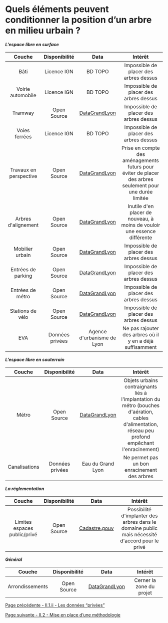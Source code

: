 # Quels éléments peuvent conditionner la position d’un arbre en milieu urbain ?


**_L'espace libre en surface_**

| Couche | Disponibilité | Data | Intérêt |
|:-:|:-:|:-:|:-:|
| Bâti | Licence IGN | BD TOPO | Impossible de placer des arbres dessus
| Voirie automobile| Licence IGN | BD TOPO | Impossible de placer des arbres dessus
| Tramway| Open Source | [DataGrandLyon](https://transport.data.gouv.fr/datasets/horaires-theoriques-du-reseau-transports-en-commun-lyonnais-1) | Impossible de placer des arbres dessus
| Voies ferrées | Licence IGN | BD TOPO | Impossible de placer des arbres dessus
| Travaux en perspective | Open Source | [DataGrandLyon](https://www.data.gouv.fr/fr/datasets/prevision-de-travaux-de-la-metropole-de-lyon/) | Prise en compte des aménagements futurs pour éviter de placer des arbres seulement pour une durée limitée
| Arbres d'alignement | Open Source | [DataGrandLyon](https://data.grandlyon.com/jeux-de-donnees/arbres-alignement-metropole-lyon/donnees) | Inutile d'en placer de nouveau, à moins de vouloir une essence différente
| Mobilier urbain | Open Source | [DataGrandLyon](https://data.grandlyon.com/jeux-de-donnees/mobilier-urbain-metropole-lyon/info) | Impossible de placer des arbres dessus
| Entrées de parking | Open Source | [DataGrandLyon](https://data.grandlyon.com/jeux-de-donnees/acces-parkings-lyon-parc-auto-metropole-lyon/donnees)|Impossible de placer des arbres dessus
| Entrées de métro | Open Source | [DataGrandLyon](https://data.grandlyon.com/jeux-de-donnees/entrees-sorties-stations-metro-reseau-transports-commun-lyonnais/donnees) | Impossible de placer des arbres dessus
| Stations de vélo| Open Source | [DataGrandLyon](https://www.data.gouv.fr/fr/datasets/stations-velov-de-la-metropole-de-lyon/) | Impossible de placer des arbres dessus
| EVA| Données privées | Agence d'urbanisme de Lyon | Ne pas rajouter des arbres où il y en a déjà suffisamment




**_L'espace libre en souterrain_**

| Couche | Disponibilité | Data | Intérêt |
|:-:|:-:|:-:|:-:|
| Métro| Open Source | [DataGrandLyon](https://transport.data.gouv.fr/datasets/horaires-theoriques-du-reseau-transports-en-commun-lyonnais-1) | Objets urbains contraignants liés à l'implantation du métro (bouches d'aération, cables d'alimentation, réseau peu profond empêchant l'enracinement)
| Canalisations| Données privées| Eau du Grand Lyon  | Ne permet pas un bon enracinement des arbres


**_La réglementation_**

| Couche | Disponibilité | Data | Intérêt
|:-:|:-:|:-:|:-:|
| Limites espaces public/privé | Open Source | [Cadastre.gouv](https://www.data.gouv.fr/fr/datasets/sections-cadastrales-de-la-metropole-de-lyon/) | Possibilité d'implanter des arbres dans le domaine public mais nécessité d'accord pour le privé

**_Général_**

| Couche | Disponibilité | Data | Intérêt
|:-:|:-:|:-:|:-:|
| Arrondissements | Open Source | [DataGrandLyon](https://www.data.gouv.fr/fr/datasets/arrondissements-de-lyon/) | Cerner la zone du projet



[Page précédente - II.1.ii - Les données “privées”](Geonum_20_donnees_privees)

[Page suivante - II.2 - Mise en place d’une méthodologie](Geonum_20_Methodologie)